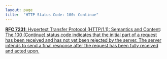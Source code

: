 ```yaml
---
layout: page
title:  "HTTP Status Code: 100: Continue"
---
```


[**RFC 7231**: Hypertext Transfer Protocol (HTTP/1.1): Semantics and Content](/specs/IETF/RFC/7231 "The Hypertext Transfer Protocol (HTTP) is an application-level protocol for distributed, collaborative, hypertext information systems. This document defines the semantics of HTTP/1.1 messages as expressed by request methods, request header fields, response status codes, and response header fields, along with the payload of messages (metadata and body content) and mechanisms for content negotiation."): [The 100 (Continue) status code indicates that the initial part of a request has been received and has not yet been rejected by the server. The server intends to send a final response after the request has been fully received and acted upon.]()

